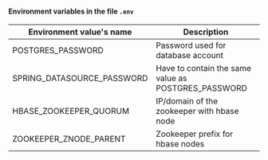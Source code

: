 #### Environment variables in the file `.env`

| Environment value's name   | Description                                         |
|----------------------------|-----------------------------------------------------|
| POSTGRES_PASSWORD          | Password used for database account                  |
| SPRING_DATASOURCE_PASSWORD | Have to contain the same value as POSTGRES_PASSWORD |
| HBASE_ZOOKEEPER_QUORUM     | IP/domain of the zookeeper with hbase node          |
| ZOOKEEPER_ZNODE_PARENT     | Zookeeper prefix for hbase nodes                    |
